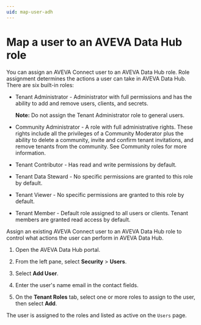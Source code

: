 ```yaml
---
uid: map-user-adh
---
```


# Map a user to an AVEVA Data Hub role

You can assign an AVEVA Connect user to an AVEVA Data Hub role. Role assignment determines the actions a user can take in AVEVA Data Hub. There are six built-in roles:

* Tenant Administrator - Administrator with full permissions and has the ability to add and remove users, clients, and secrets.

  **Note:** Do not assign the Tenant Administrator role to general users.

* Community Administrator - A role with full administrative rights. These rights include all the privileges of a Community Moderator plus the ability to delete a community, invite and confirm tenant invitations, and remove tenants from the community. See Community roles for more information.

* Tenant Contributor - Has read and write permissions by default.

* Tenant Data Steward - No specific permissions are granted to this role by default.

* Tenant Viewer - No specific permissions are granted to this role by default.

* Tenant Member - Default role assigned to all users or clients. Tenant members are granted read access by default.

Assign an existing AVEVA Connect user to an AVEVA Data Hub role to control what actions the user can perform in AVEVA Data Hub.

1. Open the AVEVA Data Hub portal.

1. From the left pane, select **Security** > **Users**.
 
1. Select **Add User**.
 
1. Enter the user's name email in the contact fields.
 
1. On the **Tenant Roles** tab, select one or more roles to assign to the user, then select **Add**.

  The user is assigned to the roles and listed as active on the `Users` page.
